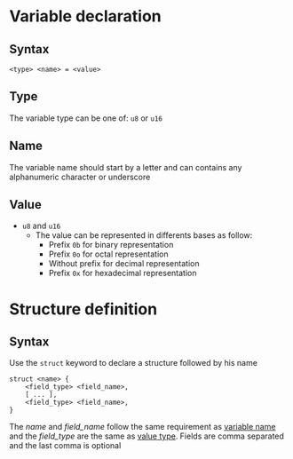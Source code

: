 # Variable declaration

## Syntax

```
<type> <name> = <value>
```

## Type

The variable type can be one of: `u8` or `u16`

## Name

The variable name should start by a letter and can contains any alphanumeric character or underscore

## Value

- `u8` and `u16`
  - The value can be represented in differents bases as follow:
    - Prefix `0b` for binary representation
    - Prefix `0o` for octal representation
    - Without prefix for decimal representation
    - Prefix `0x` for hexadecimal representation

# Structure definition

## Syntax

Use the `struct` keyword to declare a structure followed by his name

```
struct <name> {
    <field_type> <field_name>,
    [ ... ],
    <field_type> <field_name>,
}
```

The *name* and *field_name* follow the same requirement as [variable name](#name) and the *field_type* are the same as [value type](#type). Fields are comma separated and the last comma is optional

